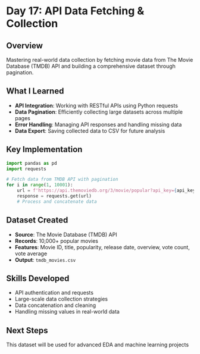 # Day 17: API Data Fetching & Collection

## Overview
Mastering real-world data collection by fetching movie data from The Movie Database (TMDB) API and building a comprehensive dataset through pagination.

## What I Learned
- **API Integration**: Working with RESTful APIs using Python requests
- **Data Pagination**: Efficiently collecting large datasets across multiple pages
- **Error Handling**: Managing API responses and handling missing data
- **Data Export**: Saving collected data to CSV for future analysis

## Key Implementation
```python
import pandas as pd
import requests

# Fetch data from TMDB API with pagination
for i in range(1, 10001):
    url = f'https://api.themoviedb.org/3/movie/popular?api_key={api_key}&page={i}'
    response = requests.get(url)
    # Process and concatenate data
```

## Dataset Created
- **Source**: The Movie Database (TMDB) API
- **Records**: 10,000+ popular movies
- **Features**: Movie ID, title, popularity, release date, overview, vote count, vote average
- **Output**: `tmdb_movies.csv`

## Skills Developed
- API authentication and requests
- Large-scale data collection strategies
- Data concatenation and cleaning
- Handling missing values in real-world data

## Next Steps
This dataset will be used for advanced EDA and machine learning projects